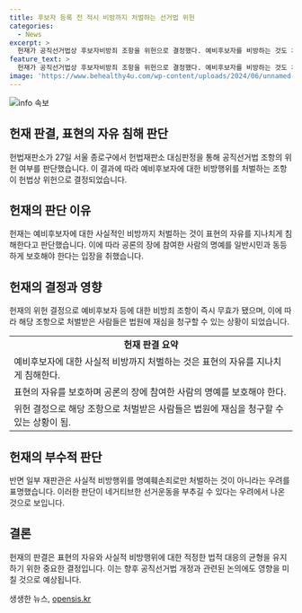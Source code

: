 ```yaml
---
title: 후보자 등록 전 적시 비방까지 처벌하는 선거법 위헌
categories:
  - News
excerpt: >
  헌재가 공직선거법상 후보자비방죄 조항을 위헌으로 결정했다. 예비후보자를 비방하는 것도 처벌되던 조항은 표현의 자유를 침해한다는 판단이다. 헌재는 후보자가 되고자 하는 자를 포함한 내용이 과도하게 표현의 자유를 제한한다고 판단하며, 사실적시 명예훼손죄가 있을 때 강화된 보호가 필요하다고 지적했다. 이에 따라 해당 조항은 즉시 무효가 되었고, 법원에 재심을 청구할 수 있는 문이 열렸다. 헌재 내부에서는 여전히 합헌 의견도 존재하고 있다.
feature_text: >
  헌재가 공직선거법상 후보자비방죄 조항을 위헌으로 결정했다. 예비후보자를 비방하는 것도 처벌되던 조항은 표현의 자유를 침해한다는 판단이다. 헌재는 후보자가 되고자 하는 자를 포함한 내용이 과도하게 표현의 자유를 제한한다고 판단하며, 사실적시 명예훼손죄가 있을 때 강화된 보호가 필요하다고 지적했다. 이에 따라 해당 조항은 즉시 무효가 되었고, 법원에 재심을 청구할 수 있는 문이 열렸다. 헌재 내부에서는 여전히 합헌 의견도 존재하고 있다.
image: 'https://www.behealthy4u.com/wp-content/uploads/2024/06/unnamed-file.png'
---
```


<p><img src="https://www.behealthy4u.com/wp-content/uploads/2024/06/unnamed-file.png" alt="info 속보" /></p>

<h2 data-ke-size="size26">헌재 판결, 표현의 자유 침해 판단</h2>

<p data-ke-size="size16">헌법재판소가 27일 서울 종로구에서 헌법재판소 대심판정을 통해 공직선거법 조항의 위헌 여부를 판단했습니다. 이 결과에 따라 예비후보자에 대한 비방행위를 처벌하는 조항이 헌법상 위헌으로 결정되었습니다.</p>

<h2 data-ke-size="size26">헌재의 판단 이유</h2>

<p data-ke-size="size16">헌재는 예비후보자에 대한 사실적인 비방까지 처벌하는 것이 표현의 자유를 지나치게 침해한다고 판단했습니다. 이에 따라 공론의 장에 참여한 사람의 명예를 일반시민과 동등하게 보호해야 한다는 입장을 취했습니다.</p>

<h2 data-ke-size="size26">헌재의 결정과 영향</h2>

<p data-ke-size="size16">헌재의 위헌 결정으로 예비후보자 등에 대한 비방죄 조항이 즉시 무효가 됐으며, 이에 따라 해당 조항으로 처벌받은 사람들은 법원에 재심을 청구할 수 있는 상황이 되었습니다.</p>

<table>
    <tr>
        <td style="text-align: center; height: 17px;"><b>헌재 판결 요약</b></td>
    </tr>
    <tr>
        <td>예비후보자에 대한 사실적 비방까지 처벌하는 것은 표현의 자유를 지나치게 침해한다.</td>
    </tr>
    <tr>
        <td>표현의 자유를 보호하며 공론의 장에 참여한 사람의 명예를 보호해야 한다.</td>
    </tr>
    <tr>
        <td>위헌 결정으로 해당 조항으로 처벌받은 사람들은 법원에 재심을 청구할 수 있는 상황이 됨.</td>
    </tr>
</table>

<h2 data-ke-size="size26">헌재의 부수적 판단</h2>

<p data-ke-size="size16">반면 일부 재판관은 사실적 비방행위를 명예훼손죄로만 처벌하는 것이 아니라는 우려를 표명했습니다. 이러한 판단이 네거티브한 선거운동을 부추길 수 있다는 우려에서 나온 것으로 보입니다.</p>

<h2 data-ke-size="size26">결론</h2>

<p data-ke-size="size16">헌재의 판결은 표현의 자유와 사실적 비방행위에 대한 적정한 법적 대응의 균형을 유지하기 위한 중요한 결정입니다. 이는 향후 공직선거법 개정과 관련된 논의에도 영향을 미칠 것으로 예상됩니다.</p>
생생한 뉴스, <a href="https://opensis.kr" rel="dofollow">opensis.kr</a>


